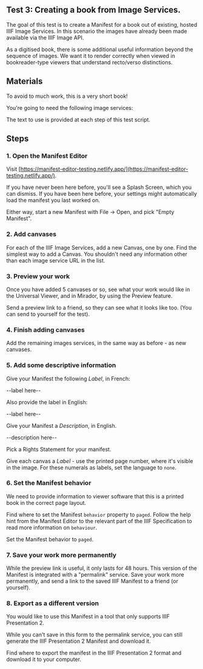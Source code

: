
## Test 3: Creating a book from Image Services.

The goal of this test is to create a Manifest for a book out of existing, hosted IIIF Image Services.
In this scenario the images have already been made available via the IIIF Image API.

As a digitised book, there is some additional useful information beyond the sequence of images. We want it to render correctly when viewed in bookreader-type viewers that understand recto/verso distinctions.

## Materials

To avoid to much work, this is a very short book!

You're going to need the following image services:



The text to use is provided at each step of this test script.

## Steps

### 1. Open the Manifest Editor

Visit [https://manifest-editor-testing.netlify.app/](https://manifest-editor-testing.netlify.app/).

If you have never been here before, you'll see a Splash Screen, which you can dismiss.
If you have been here before, your settings might automatically load the manifest you last worked on.

Either way, start a new Manifest with File -> Open, and pick "Empty Manifest".

### 2. Add canvases

For each of the IIIF Image Services, add a new Canvas, one by one.
Find the simplest way to add a Canvas.
You shouldn't need any information other than each image service URL in the list.

### 3. Preview your work

Once you have added 5 canvases or so, see what your work would like in the Universal Viewer, and in Mirador, by using the Preview feature.

Send a preview link to a friend, so they can see what it looks like too. (You can send to yourself for the test).

### 4. Finish adding canvases

Add the remaining images services, in the same way as before - as new canvases.

### 5. Add some descriptive information

Give your Manifest the following _Label_, in French:

--label here--

Also provide the label in English:

--label here--

Give your Manifest a _Description_, in English.

--description here--

Pick a Rights Statement for your manifest.

Give each canvas a _Label_ - use the printed page number, where it's visible in the image.
For these numerals as labels, set the language to `none`.


### 6. Set the Manifest behavior

We need to provide information to viewer software that this is a printed book in the correct page layout.

Find where to set the Manifest `behavior` property to `paged`.
Follow the help hint from the Manifest Editor to the relevant part of the IIIF Specification to read more information on `behaviour`.

Set the Manifest behavior to `paged`.


### 7. Save your work more permanently

While the preview link is useful, it only lasts for 48 hours. 
This version of the Manifest is integrated with a "permalink" service.
Save your work more permanently, and send a link to the saved IIIF Manifest to a friend (or yourself).


### 8. Export as a different version

You would like to use this Manifest in a tool that only supports IIIF Presentation 2.

While you can't save in this form to the permalink service, you can still generate the IIIF Presentation 2 Manifest and download it.

Find where to export the manifest in the IIIF Presentation 2 format and download it to your computer.

